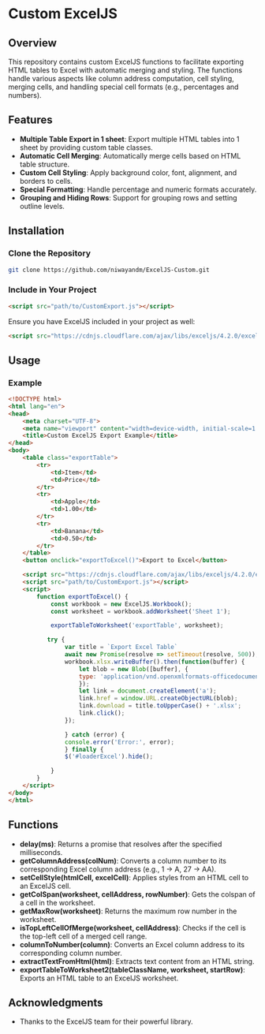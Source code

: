 # Custom ExcelJS

## Overview

This repository contains custom ExcelJS functions to facilitate exporting HTML tables to Excel with automatic merging and styling. The functions handle various aspects like column address computation, cell styling, merging cells, and handling special cell formats (e.g., percentages and numbers).

## Features

- **Multiple Table Export in 1 sheet**: Export multiple HTML tables into 1 sheet by providing custom table classes. 
- **Automatic Cell Merging**: Automatically merge cells based on HTML table structure.
- **Custom Cell Styling**: Apply background color, font, alignment, and borders to cells.
- **Special Formatting**: Handle percentage and numeric formats accurately.
- **Grouping and Hiding Rows**: Support for grouping rows and setting outline levels.

## Installation

### Clone the Repository
```bash
git clone https://github.com/niwayandm/ExcelJS-Custom.git
```

### Include in Your Project
```html
<script src="path/to/CustomExport.js"></script>
```

Ensure you have ExcelJS included in your project as well:
```html
<script src="https://cdnjs.cloudflare.com/ajax/libs/exceljs/4.2.0/exceljs.min.js"></script>
```

## Usage
### Example
```html
<!DOCTYPE html>
<html lang="en">
<head>
    <meta charset="UTF-8">
    <meta name="viewport" content="width=device-width, initial-scale=1.0">
    <title>Custom ExcelJS Export Example</title>
</head>
<body>
    <table class="exportTable">
        <tr>
            <td>Item</td>
            <td>Price</td>
        </tr>
        <tr>
            <td>Apple</td>
            <td>1.00</td>
        </tr>
        <tr>
            <td>Banana</td>
            <td>0.50</td>
        </tr>
    </table>
    <button onclick="exportToExcel()">Export to Excel</button>

    <script src="https://cdnjs.cloudflare.com/ajax/libs/exceljs/4.2.0/exceljs.min.js"></script>
    <script src="path/to/CustomExport.js"></script>
    <script>
        function exportToExcel() {
            const workbook = new ExcelJS.Workbook();
            const worksheet = workbook.addWorksheet('Sheet 1');

            exportTableToWorksheet('exportTable', worksheet);

           try {
                var title = `Export Excel Table`
                await new Promise(resolve => setTimeout(resolve, 500)); // Delay 
                workbook.xlsx.writeBuffer().then(function(buffer) {
                    let blob = new Blob([buffer], {
                    type: 'application/vnd.openxmlformats-officedocument.spreadsheetml.sheet'
                    });
                    let link = document.createElement('a');
                    link.href = window.URL.createObjectURL(blob);
                    link.download = title.toUpperCase() + '.xlsx';
                    link.click();
                });

                } catch (error) {
                console.error('Error:', error);
                } finally {
                $('#loaderExcel').hide();

            }
        }
    </script>
</body>
</html>
```

## Functions
- **delay(ms)**: Returns a promise that resolves after the specified milliseconds.
- **getColumnAddress(colNum)**: Converts a column number to its corresponding Excel column address (e.g., 1 -> A, 27 -> AA).
- **setCellStyle(htmlCell, excelCell)**: Applies styles from an HTML cell to an ExcelJS cell.
- **getColSpan(worksheet, cellAddress, rowNumber)**: Gets the colspan of a cell in the worksheet.
- **getMaxRow(worksheet)**: Returns the maximum row number in the worksheet.
- **isTopLeftCellOfMerge(worksheet, cellAddress)**: Checks if the cell is the top-left cell of a merged cell range.
- **columnToNumber(column)**: Converts an Excel column address to its corresponding column number.
- **extractTextFromHtml(html)**: Extracts text content from an HTML string.
- **exportTableToWorksheet2(tableClassName, worksheet, startRow)**: Exports an HTML table to an ExcelJS worksheet.

## Acknowledgments
- Thanks to the ExcelJS team for their powerful library.
